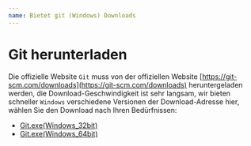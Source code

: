 ```yaml
---
name: Bietet git (Windows) Downloads
---
```



# Git herunterladen
Die offizielle Website `Git` muss von der offiziellen Website [https://git-scm.com/downloads](https://git-scm.com/downloads) heruntergeladen werden, die Download-Geschwindigkeit ist sehr langsam, wir bieten schneller `Windows` verschiedene Versionen der Download-Adresse hier, wählen Sie den Download nach Ihren Bedürfnissen:

+ <a href="https://www.gitclone.com/download/Git-2.35.1.2-32-bit.exe">Git.exe(Windows_32bit)</a>
+ <a href="https://www.gitclone.com/download/Git-2.35.1.2-64-bit.exe">Git.exe(Windows_64bit)</a>

